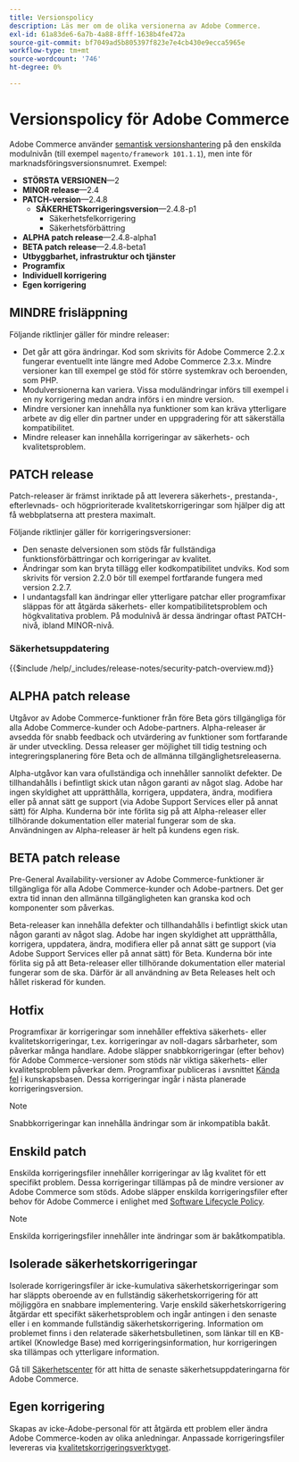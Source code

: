 ```yaml
---
title: Versionspolicy
description: Läs mer om de olika versionerna av Adobe Commerce.
exl-id: 61a83de6-6a7b-4a88-8fff-1638b4fe472a
source-git-commit: bf7049ad5b805397f823e7e4cb430e9ecca5965e
workflow-type: tm+mt
source-wordcount: '746'
ht-degree: 0%

---
```


# Versionspolicy för Adobe Commerce

Adobe Commerce använder [semantisk versionshantering](https://semver.org/) på den enskilda modulnivån (till exempel `magento/framework 101.1.1`), men inte för marknadsföringsversionsnumret. Exempel:

- **STÖRSTA VERSIONEN**—2
- **MINOR release**—2.4
- **PATCH-version**—2.4.8
   - **SÄKERHETSkorrigeringsversion**—2.4.8-p1
      - Säkerhetsfelkorrigering
      - Säkerhetsförbättring
- **ALPHA patch release**—2.4.8-alpha1
- **BETA patch release**—2.4.8-beta1
- **Utbyggbarhet, infrastruktur och tjänster**
- **Programfix**
- **Individuell korrigering**
- **Egen korrigering**

## MINDRE frisläppning

Följande riktlinjer gäller för mindre releaser:

- Det går att göra ändringar. Kod som skrivits för Adobe Commerce 2.2.x fungerar eventuellt inte längre med Adobe Commerce 2.3.x. Mindre versioner kan till exempel ge stöd för större systemkrav och beroenden, som PHP.
- Modulversionerna kan variera. Vissa moduländringar införs till exempel i en ny korrigering medan andra införs i en mindre version.
- Mindre versioner kan innehålla nya funktioner som kan kräva ytterligare arbete av dig eller din partner under en uppgradering för att säkerställa kompatibilitet.
- Mindre releaser kan innehålla korrigeringar av säkerhets- och kvalitetsproblem.

## PATCH release

Patch-releaser är främst inriktade på att leverera säkerhets-, prestanda-, efterlevnads- och högprioriterade kvalitetskorrigeringar som hjälper dig att få webbplatserna att prestera maximalt.

Följande riktlinjer gäller för korrigeringsversioner:

- Den senaste delversionen som stöds får fullständiga funktionsförbättringar och korrigeringar av kvalitet.
- Ändringar som kan bryta tillägg eller kodkompatibilitet undviks. Kod som skrivits för version 2.2.0 bör till exempel fortfarande fungera med version 2.2.7.
- I undantagsfall kan ändringar eller ytterligare patchar eller programfixar släppas för att åtgärda säkerhets- eller kompatibilitetsproblem och högkvalitativa problem. På modulnivå är dessa ändringar oftast PATCH-nivå, ibland MINOR-nivå.

### Säkerhetsuppdatering

{{$include /help/_includes/release-notes/security-patch-overview.md}}

## ALPHA patch release

Utgåvor av Adobe Commerce-funktioner från före Beta görs tillgängliga för alla Adobe Commerce-kunder och Adobe-partners. Alpha-releaser är avsedda för snabb feedback och utvärdering av funktioner som fortfarande är under utveckling. Dessa releaser ger möjlighet till tidig testning och integreringsplanering före Beta och de allmänna tillgänglighetsreleaserna.

Alpha-utgåvor kan vara ofullständiga och innehåller sannolikt defekter. De tillhandahålls i befintligt skick utan någon garanti av något slag. Adobe har ingen skyldighet att upprätthålla, korrigera, uppdatera, ändra, modifiera eller på annat sätt ge support (via Adobe Support Services eller på annat sätt) för Alpha. Kunderna bör inte förlita sig på att Alpha-releaser eller tillhörande dokumentation eller material fungerar som de ska. Användningen av Alpha-releaser är helt på kundens egen risk.

## BETA patch release

Pre-General Availability-versioner av Adobe Commerce-funktioner är tillgängliga för alla Adobe Commerce-kunder och Adobe-partners. Det ger extra tid innan den allmänna tillgängligheten kan granska kod och komponenter som påverkas.

Beta-releaser kan innehålla defekter och tillhandahålls i befintligt skick utan någon garanti av något slag. Adobe har ingen skyldighet att upprätthålla, korrigera, uppdatera, ändra, modifiera eller på annat sätt ge support (via Adobe Support Services eller på annat sätt) för Beta. Kunderna bör inte förlita sig på att Beta-releaser eller tillhörande dokumentation eller material fungerar som de ska. Därför är all användning av Beta Releases helt och hållet riskerad för kunden.

## Hotfix

Programfixar är korrigeringar som innehåller effektiva säkerhets- eller kvalitetskorrigeringar, t.ex. korrigeringar av noll-dagars sårbarheter, som påverkar många handlare. Adobe släpper snabbkorrigeringar (efter behov) för Adobe Commerce-versioner som stöds när viktiga säkerhets- eller kvalitetsproblem påverkar dem. Programfixar publiceras i avsnittet [Kända fel](https://support.magento.com/hc/en-us/sections/360003869892-Known-issues-patches-attached-) i kunskapsbasen. Dessa korrigeringar ingår i nästa planerade korrigeringsversion.

>[!NOTE]
>
>Snabbkorrigeringar kan innehålla ändringar som är inkompatibla bakåt.

## Enskild patch

Enskilda korrigeringsfiler innehåller korrigeringar av låg kvalitet för ett specifikt problem. Dessa korrigeringar tillämpas på de mindre versioner av Adobe Commerce som stöds. Adobe släpper enskilda korrigeringsfiler efter behov för Adobe Commerce i enlighet med [Software Lifecycle Policy](https://www.adobe.com/content/dam/cc/en/legal/terms/enterprise/pdfs/Adobe-Commerce-Software-Lifecycle-Policy.pdf).

>[!NOTE]
>
>Enskilda korrigeringsfiler innehåller inte ändringar som är bakåtkompatibla.

## Isolerade säkerhetskorrigeringar

Isolerade korrigeringsfiler är icke-kumulativa säkerhetskorrigeringar som har släppts oberoende av en fullständig säkerhetskorrigering för att möjliggöra en snabbare implementering. Varje enskild säkerhetskorrigering åtgärdar ett specifikt säkerhetsproblem och ingår antingen i den senaste eller i en kommande fullständig säkerhetskorrigering. Information om problemet finns i den relaterade säkerhetsbulletinen, som länkar till en KB-artikel (Knowledge Base) med korrigeringsinformation, hur korrigeringen ska tillämpas och ytterligare information.

Gå till [Säkerhetscenter](https://helpx.adobe.com/se/security/products/magento.html) för att hitta de senaste säkerhetsuppdateringarna för Adobe Commerce.

## Egen korrigering

Skapas av icke-Adobe-personal för att åtgärda ett problem eller ändra Adobe Commerce-koden av olika anledningar. Anpassade korrigeringsfiler levereras via [kvalitetskorrigeringsverktyget](https://experienceleague.adobe.com/sv/docs/commerce-operations/tools/quality-patches-tool/usage).

<!-- Last updated from includes: 2025-10-09 22:53:22 -->
